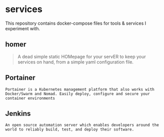 # services
This repository contains docker-compose files for tools & services I experiment with.

## homer
> A dead simple static HOMepage for your servER to keep your services on hand, from a simple yaml configuration file.


## Portainer
```
Portainer is a Kubernetes management platform that also works with Docker/Swarm and Nomad. Easily deploy, configure and secure your container environments
```

## Jenkins
```
An open source automation server which enables developers around the world to reliably build, test, and deploy their software.
```
